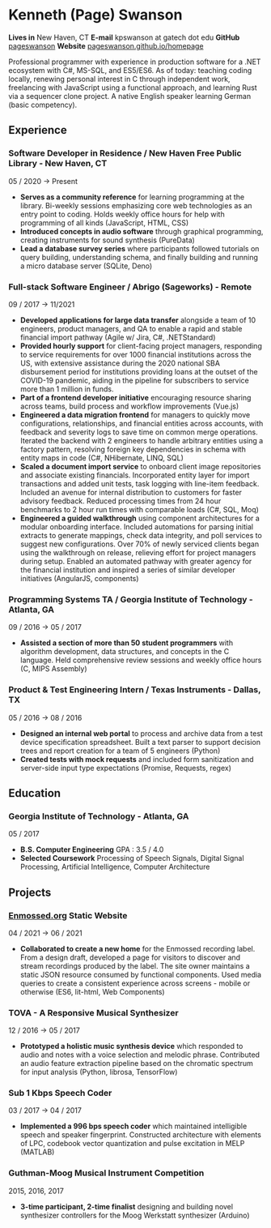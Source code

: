 # Kenneth (Page) Swanson
__Lives in__
New Haven, CT
__E-mail__
kpswanson at gatech dot edu
__GitHub__
[pageswanson](https://github.com/pageswanson)
__Website__
[pageswanson.github.io/homepage](https://pageswanson.github.io/homepage)

Professional programmer with experience in production software for a .NET ecosystem with C#, MS-SQL, and ES5/ES6. As of today: teaching coding locally, renewing personal interest in C through independent work, freelancing with JavaScript using a functional approach, and learning Rust via a sequencer clone project. A native English speaker learning German (basic competency).

## Experience

### Software Developer in Residence / New Haven Free Public Library - New Haven, CT
<span>05 / 2020 → Present</span>

- __Serves as a community reference__ for learning programming at the library. Bi-weekly sessions emphasizing core web technologies as an entry point to coding. Holds weekly office hours for help with programming of all kinds (JavaScript, HTML, CSS)
- __Introduced concepts in audio software__ through graphical programming, creating instruments for sound synthesis (PureData)
- __Lead a database survey series__ where participants followed tutorials on query building, understanding schema, and finally building and running a micro database server (SQLite, Deno)

### Full-stack Software Engineer / Abrigo (Sageworks) - Remote
<span>09 / 2017 → 11/2021</span>

- __Developed applications for large data transfer__ alongside a team of 10 engineers, product managers, and QA to enable a rapid and stable financial import pathway (Agile w/ Jira, C#, .NETStandard)
- __Provided hourly support__ for client-facing project managers, responding to service requirements for over 1000 financial institutions across the US, with extensive assistance during the 2020 national SBA disbursement period for institutions providing loans at the outset of the COVID-19 pandemic, aiding in the pipeline for subscribers to service more than 1 million in funds.
- __Part of a frontend developer initiative__ encouraging resource sharing across teams, build process and workflow improvements (Vue.js)
- __Engineered a data migration frontend__ for managers to quickly move configurations, relationships, and financial entities across accounts, with feedback and severity logs to save time on common merge operations. Iterated the backend with 2 engineers to handle arbitrary entities using a factory pattern, resolving foreign key dependencies in schema with entity maps in code (C#, NHibernate, LINQ, SQL)
- __Scaled a document import service__ to onboard client image repositories and associate existing financials. Incorporated entity layer for import transactions and added unit tests, task logging with line-item feedback. Included an avenue for internal distribution to customers for faster advisory feedback. Reduced processing times from 24 hour benchmarks to 2 hour run times with comparable loads (C#, SQL, Moq)
- __Engineered a guided walkthrough__ using component architectures for a modular onboarding interface. Included automations for parsing initial extracts to generate mappings, check data integrity, and poll services to suggest new configurations. Over 70% of newly serviced clients began using the walkthrough on release, relieving effort for project managers during setup. Enabled an automated pathway with greater agency for the financial institution and inspired a series of similar developer initiatives (AngularJS, components)

### Programming Systems TA / Georgia Institute of Technology - Atlanta, GA
<span>09 / 2016 → 05 / 2017</span>

- __Assisted a section of more than 50 student programmers__ with algorithm development, data structures, and concepts in the C language. Held comprehensive review sessions and weekly office hours (C, MIPS Assembly)

### Product & Test Engineering Intern / Texas Instruments - Dallas, TX
<span>05 / 2016 → 08 / 2016</span>

- __Designed an internal web portal__ to process and archive data from a test device specification spreadsheet. Built a text parser to support decision trees and report creation for a team of 5 engineers (Python)
- __Created tests with mock requests__ and included form sanitization and server-side input type expectations (Promise, Requests, regex)

<!--
### Network Intern / Technology Services Organization at Georgia Institute of Technology - Atlanta, GA
<span>10 / 2014 → 05 / 2016</span>

- __Performed maintenance and patching__ on more than 40 Cisco switches for the College of Computing. Deployed hardware upgrades and assisted in expanding student compute resources
-->

## Education

### Georgia Institute of Technology - Atlanta, GA
<span>05 / 2017</span>

- __B.S. Computer Engineering__ GPA : 3.5 / 4.0
- __Selected Coursework__ Processing of Speech Signals, Digital Signal Processing, Artificial Intelligence, Computer Architecture

## Projects

### [Enmossed.org](enmossed.org) Static Website
<span>04 / 2021 → 06 / 2021</span>

- __Collaborated to create a new home__ for the Enmossed recording label. From a design draft, developed a page for visitors to discover and stream recordings produced by the label. The site owner maintains a static JSON resource consumed by functional components. Used media queries to create a consistent experience across screens - mobile or otherwise (ES6, lit-html, Web Components)

### TOVA - A Responsive Musical Synthesizer
<span>12 / 2016 → 05 / 2017</span>

- __Prototyped a holistic music synthesis device__ which responded to audio and notes with a voice selection and melodic phrase. Contributed an audio feature extraction pipeline based on the chromatic spectrum for input analysis (Python, librosa, TensorFlow)

### Sub 1 Kbps Speech Coder
<span>03 / 2017 → 04 / 2017</span>

- __Implemented a 996 bps speech coder__ which maintained intelligible speech and speaker fingerprint. Constructed architecture with elements of LPC, codebook vector quantization and pulse excitation in MELP (MATLAB)

<!--
### Eye Tracking with Biopotentials
<span>10 / 2016 → 12 / 2016</span>

- __Extended a virtual reality system__ to measure eye movements, combining the primary sensor with head tracking to translate user focus in VR. Helped with functional range to account for reading distribution across different users for improved calibration (Processing, Arduino)
-->

### Guthman-Moog Musical Instrument Competition
<span>2015, 2016, 2017</span>

- __3-time participant, 2-time finalist__ designing and building novel synthesizer controllers for the Moog Werkstatt synthesizer (Arduino)
